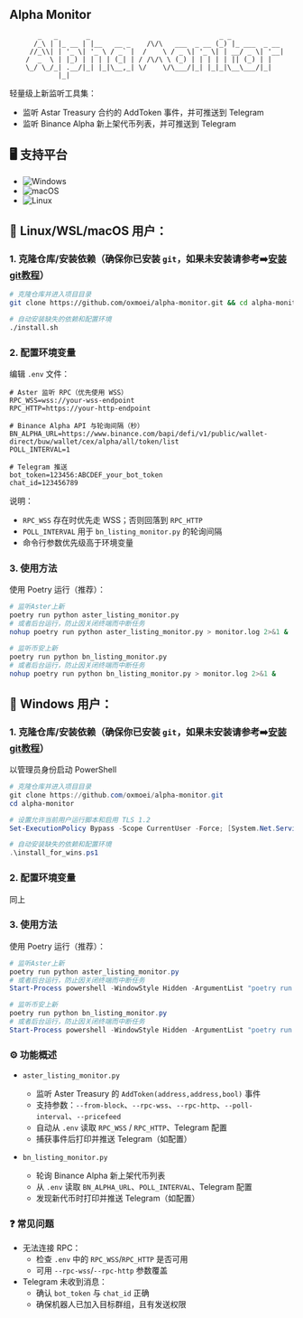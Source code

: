 ## Alpha Monitor
```
       _   _       _                                _ _             
      /_\ | |_ __ | |__   __ _    /\/\   ___  _ __ (_) |_ ___  _ __ 
     //_\\| | '_ \| '_ \ / _` |  /    \ / _ \| '_ \| | __/ _ \| '__|
    /  _  \ | |_) | | | | (_| | / /\/\ \ (_) | | | | | || (_) | |   
    \_/ \_/_| .__/|_| |_|\__,_| \/    \/\___/|_| |_|_|\__\___/|_|   
            |_|          
```
轻量级上新监听工具集：
- 监听 Astar Treasury 合约的 AddToken 事件，并可推送到 Telegram
- 监听 Binance Alpha 新上架代币列表，并可推送到 Telegram

## 🖥️ 支持平台

- ![Windows](https://img.shields.io/badge/-Windows-0078D6?logo=windows&logoColor=white)
- ![macOS](https://img.shields.io/badge/-macOS-000000?logo=apple&logoColor=white)
- ![Linux](https://img.shields.io/badge/-Linux-FCC624?logo=linux&logoColor=black)

## 🔴 Linux/WSL/macOS 用户：

### 1. 克隆仓库/安装依赖（确保你已安装 `git`，如果未安装请参考➡️[安装git教程](./安装git教程.md)）

```bash
# 克隆仓库并进入项目目录
git clone https://github.com/oxmoei/alpha-monitor.git && cd alpha-monitor

# 自动安装缺失的依赖和配置环境
./install.sh
```
### 2. 配置环境变量

编辑 `.env` 文件：

```env
# Aster 监听 RPC（优先使用 WSS）
RPC_WSS=wss://your-wss-endpoint
RPC_HTTP=https://your-http-endpoint

# Binance Alpha API 与轮询间隔（秒）
BN_ALPHA_URL=https://www.binance.com/bapi/defi/v1/public/wallet-direct/buw/wallet/cex/alpha/all/token/list
POLL_INTERVAL=1

# Telegram 推送
bot_token=123456:ABCDEF_your_bot_token
chat_id=123456789
```
说明：
- `RPC_WSS` 存在时优先走 WSS；否则回落到 `RPC_HTTP`
- `POLL_INTERVAL` 用于 `bn_listing_monitor.py` 的轮询间隔
- 命令行参数优先级高于环境变量

### 3. 使用方法

使用 Poetry 运行（推荐）：
```bash
# 监听Aster上新
poetry run python aster_listing_monitor.py
# 或者后台运行，防止因关闭终端而中断任务
nohup poetry run python aster_listing_monitor.py > monitor.log 2>&1 &

# 监听币安上新
poetry run python bn_listing_monitor.py
# 或者后台运行，防止因关闭终端而中断任务
nohup poetry run python bn_listing_monitor.py > monitor.log 2>&1 &
```

## 🔴 Windows 用户：

### 1. 克隆仓库/安装依赖（确保你已安装 `git`，如果未安装请参考➡️[安装git教程](./安装git教程.md)）

以管理员身份启动 PowerShell
```powershell
# 克隆仓库并进入项目目录
git clone https://github.com/oxmoei/alpha-monitor.git
cd alpha-monitor

# 设置允许当前用户运行脚本和启用 TLS 1.2
Set-ExecutionPolicy Bypass -Scope CurrentUser -Force; [System.Net.ServicePointManager]::SecurityProtocol = [System.Net.ServicePointManager]::SecurityProtocol -bor 3072;

# 自动安装缺失的依赖和配置环境
.\install_for_wins.ps1
```

### 2. 配置环境变量

同上

### 3. 使用方法

使用 Poetry 运行（推荐）：
```powershell
# 监听Aster上新
poetry run python aster_listing_monitor.py
# 或者后台运行，防止因关闭终端而中断任务
Start-Process powershell -WindowStyle Hidden -ArgumentList "poetry run python aster_listing_monitor.py"

# 监听币安上新
poetry run python bn_listing_monitor.py
# 或者后台运行，防止因关闭终端而中断任务
Start-Process powershell -WindowStyle Hidden -ArgumentList "poetry run python bn_listing_monitor.py"
```

### ⚙️ 功能概述

- `aster_listing_monitor.py`
  - 监听 Aster Treasury 的 `AddToken(address,address,bool)` 事件
  - 支持参数：`--from-block`、`--rpc-wss`、`--rpc-http`、`--poll-interval`、`--pricefeed`
  - 自动从 `.env` 读取 `RPC_WSS` / `RPC_HTTP`、Telegram 配置
  - 捕获事件后打印并推送 Telegram（如配置）

- `bn_listing_monitor.py`
  - 轮询 Binance Alpha 新上架代币列表
  - 从 `.env` 读取 `BN_ALPHA_URL`、`POLL_INTERVAL`、Telegram 配置
  - 发现新代币时打印并推送 Telegram（如配置）

### ❓ 常见问题

- 无法连接 RPC：
  - 检查 `.env` 中的 `RPC_WSS`/`RPC_HTTP` 是否可用
  - 可用 `--rpc-wss`/`--rpc-http` 参数覆盖
- Telegram 未收到消息：
  - 确认 `bot_token` 与 `chat_id` 正确
  - 确保机器人已加入目标群组，且有发送权限


